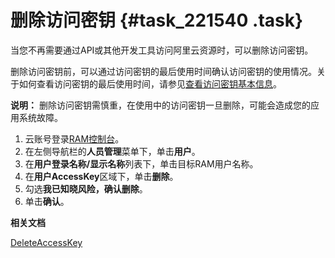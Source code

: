 # 删除访问密钥 {#task_221540 .task}

当您不再需要通过API或其他开发工具访问阿里云资源时，可以删除访问密钥。

删除访问密钥前，可以通过访问密钥的最后使用时间确认访问密钥的使用情况。关于如何查看访问密钥的最后使用时间，请参见[查看访问密钥基本信息](intl.zh-CN/安全设置/访问密钥/查看访问密钥基本信息.md#)。

**说明：** 删除访问密钥需慎重，在使用中的访问密钥一旦删除，可能会造成您的应用系统故障。

1.  云账号登录[RAM控制台](https://ram.console.aliyun.com/)。
2.  在左侧导航栏的**人员管理**菜单下，单击**用户**。
3.  在**用户登录名称/显示名称**列表下，单击目标RAM用户名称。
4.  在**用户AccessKey**区域下，单击**删除**。
5.  勾选**我已知晓风险，确认删除**。
6.  单击**确认**。

**相关文档**  


[DeleteAccessKey](../../../../intl.zh-CN/API参考（RAM）/用户管理接口/DeleteAccessKey.md#)


